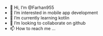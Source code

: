 - 👋 Hi, I’m @Farhan955
- 👀 I’m interested in mobile app development
- 🌱 I’m currently learning kotlin
- 💞️ I’m looking to collaborate on github
- 📫 How to reach me ...

<!---
Farhan955/Farhan955 is a ✨ special ✨ repository because its `README.md` (this file) appears on your GitHub profile.
You can click the Preview link to take a look at your changes.
--->
